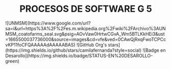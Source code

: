 <h1 align="center"> PROCESOS DE SOFTWARE G 5</h1>
![UNMSM](https://www.google.com/url?sa=i&url=https%3A%2F%2Fes.m.wikipedia.org%2Fwiki%2FArchivo%3AUNMSM_coatofarms_seal.svg&psig=AOvVaw0HrtwCGvA_Wm5BTLKkHEi3&ust=1665500037736000&source=images&cd=vfe&ved=0CAwQjRxqFwoTCPCcvKP11foCFQAAAAAdAAAAABAS)
![GitHub Org's stars](https://img.shields.io/github/stars/camilafernanda?style=social)
![Badge en Desarollo](https://img.shields.io/badge/STATUS-EN%20DESAROLLO-green)
